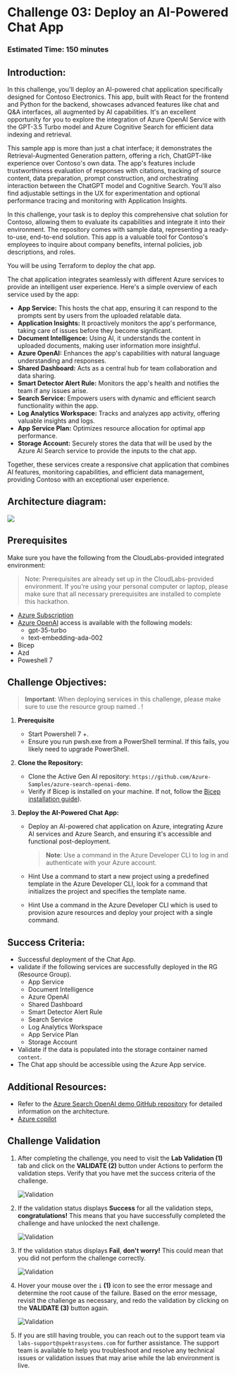 # Challenge 03:  Deploy an AI-Powered Chat App

### Estimated Time: 150 minutes

## Introduction:

In this challenge, you'll deploy an AI-powered chat application specifically designed for Contoso Electronics. This app, built with React for the frontend and Python for the backend, showcases advanced features like chat and Q&A interfaces, all augmented by AI capabilities. It's an excellent opportunity for you to explore the integration of Azure OpenAI Service with the GPT-3.5 Turbo model and Azure Cognitive Search for efficient data indexing and retrieval.

This sample app is more than just a chat interface; it demonstrates the Retrieval-Augmented Generation pattern, offering a rich, ChatGPT-like experience over Contoso's own data. The app's features include trustworthiness evaluation of responses with citations, tracking of source content, data preparation, prompt construction, and orchestrating interaction between the ChatGPT model and Cognitive Search. You'll also find adjustable settings in the UX for experimentation and optional performance tracing and monitoring with Application Insights.

In this challenge, your task is to deploy this comprehensive chat solution for Contoso, allowing them to evaluate its capabilities and integrate it into their environment. The repository comes with sample data, representing a ready-to-use, end-to-end solution. This app is a valuable tool for Contoso's employees to inquire about company benefits, internal policies, job descriptions, and roles.

You will be using Terraform to deploy the chat app. 

The chat application integrates seamlessly with different Azure services to provide an intelligent user experience. Here's a simple overview of each service used by the app:

- **App Service:** This hosts the chat app, ensuring it can respond to the prompts sent by users from the uploaded relatable data.
- **Application Insights:** It proactively monitors the app's performance, taking care of issues before they become significant.
- **Document Intelligence:** Using AI, it understands the content in uploaded documents, making user information more insightful.
- **Azure OpenAI:** Enhances the app's capabilities with natural language understanding and responses.
- **Shared Dashboard:** Acts as a central hub for team collaboration and data sharing.
- **Smart Detector Alert Rule:** Monitors the app's health and notifies the team if any issues arise.
- **Search Service:** Empowers users with dynamic and efficient search functionality within the app.
- **Log Analytics Workspace:** Tracks and analyzes app activity, offering valuable insights and logs.
- **App Service Plan:** Optimizes resource allocation for optimal app performance.
- **Storage Account:** Securely stores the data that will be used by the Azure AI Search service to provide the inputs to the chat app.

Together, these services create a responsive chat application that combines AI features, monitoring capabilities, and efficient data management, providing Contoso with an exceptional user experience.

## Architecture diagram:

![](../media/appcomponents.png)


## Prerequisites

Make sure you have the following from the CloudLabs-provided integrated environment:

> Note: Prerequisites are already set up in the CloudLabs-provided environment. If you're using your personal computer or laptop, please make sure that all necessary prerequisites are installed to complete this hackathon.


  - [Azure Subscription](https://azure.microsoft.com/en-us/free/)
  - [Azure OpenAI](https://aka.ms/oai/access) access is available with the following models:
    - gpt-35-turbo
    - text-embedding-ada-002
   - Bicep 
   - Azd 
   - Poweshell 7 

## Challenge Objectives:

> **Important**: When deploying services in this challenge, please make sure to use the resource group named **<inject key="Resource Group Name"/>**.  !

1. **Prerequisite**

   - Start Powershell 7 +.
   - Ensure you run pwsh.exe from a PowerShell terminal. If this fails, you likely need to upgrade PowerShell.

1. **Clone the Repository:**
   - Clone the Active Gen AI repository: `https://github.com/Azure-Samples/azure-search-openai-demo`.
   - Verify if Bicep is installed on your machine. If not, follow the [Bicep installation guide](https://learn.microsoft.com/en-us/azure/azure-resource-manager/bicep/install)).

1. **Deploy the AI-Powered Chat App:**

    - Deploy an AI-powered chat application on Azure, integrating Azure AI services and Azure Search, and ensuring it's accessible and functional post-deployment.
    
      >**Note**: Use a command in the Azure Developer CLI to log in and authenticate with your Azure account.
    
    - Hint Use a command to start a new project using a predefined template in the Azure Developer CLI, look for a command that initializes the project and specifies the template name. 

    - Hint Use a command in the Azure Developer CLI which is used to provision azure resources and deploy your project with a single command.


   <validation step="9b4373a3-2a97-40ca-8c61-f1182e5eb2ce" />

## Success Criteria:

- Successful deployment of the Chat App.
- validate if the following services are successfully deployed in the RG (Resource Group).
  - App Service
  - Document Intelligence
  - Azure OpenAI
  - Shared Dashboard
  - Smart Detector Alert Rule
  - Search Service
  - Log Analytics Workspace
  - App Service Plan
  - Storage Account
- Validate if the data is populated into the storage container named `content`.
- The Chat app should be accessible using the Azure App service.

## Additional Resources:

-  Refer to the  [Azure Search OpenAI demo GitHub repository](https://github.com/cmendible/azure-search-openai-demo) for detailed information on the architecture.
-  [Azure copilot](https://learn.microsoft.com/en-us/azure/copilot/overview)

## Challenge Validation
 
1. After completing the challenge, you need to visit the **Lab Validation (1)** tab and click on the **VALIDATE (2)** button under Actions to perform the validation steps. Verify that you have met the success criteria of the challenge. 
 
    ![](../media/validate01.png "Validation")
 
1. If the validation status displays **Success** for all the validation steps, **congratulations!** This means that you have successfully completed the challenge and have unlocked the next challenge.
 
     ![](../media/validate02.png "Validation")

1. If the validation status displays **Fail**, **don't worry!** This could mean that you did not perform the challenge correctly.
 
     ![](../media/validate03.png "Validation")
 
1. Hover your mouse over the `i` **(1)** icon to see the error message and determine the root cause of the failure. Based on the error message, revisit the challenge as necessary, and redo the validation by clicking on the **VALIDATE (3)** button again.

   ![](../media/validate04.png "Validation")
 
1. If you are still having trouble, you can reach out to the support team via `labs-support@spektrasystems.com` for further assistance. The support team is available to help you troubleshoot and resolve any technical issues or validation issues that may arise while the lab environment is live.

